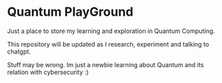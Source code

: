 # Quantum PlayGround
Just a place to store my learning and exploration in Quantum Computing.
<p>This repository will be updated as I research, experiment and talking to chatgpt.
<p>Stuff may be wrong. Im just a newbie learning about Quantum and its relation with cybersecurity :)
